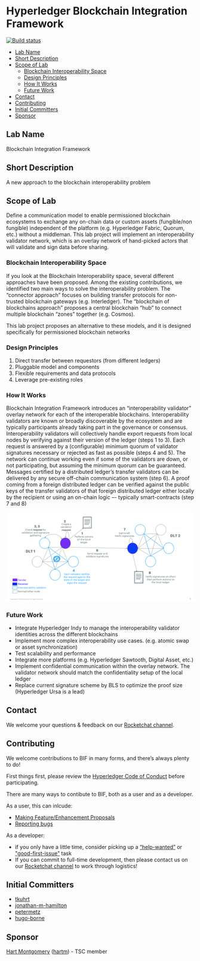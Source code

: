 # Hyperledger Blockchain Integration Framework <!-- omit in toc -->

[![Build status]](https://travis-ci.org/hyperledger-labs/blockchain-integration-framework)

[Build status]: https://travis-ci.org/hyperledger-labs/blockchain-integration-framework.svg?branch=master

- [Lab Name](#lab-name)
- [Short Description](#short-description)
- [Scope of Lab](#scope-of-lab)
  - [Blockchain Interoperability Space](#blockchain-interoperability-space)
  - [Design Principles](#design-principles)
  - [How It Works](#how-it-works)
  - [Future Work](#future-work)
- [Contact](#contact)
- [Contributing](#contributing)
- [Initial Committers](#initial-committers)
- [Sponsor](#sponsor)

## Lab Name

Blockchain Integration Framework

## Short Description

A new approach to the blockchain interoperability problem

## Scope of Lab

Define a communication model to enable permissioned blockchain ecosystems to exchange any on-chain data or custom assets (fungible/non fungible) independent of the platform (e.g. Hyperledger Fabric, Quorum, etc.) without a middleman. This lab project will implement an interoperability validator network, which is an overlay network of hand-picked actors that will validate and sign data before sharing.

### Blockchain Interoperability Space

If you look at the Blockchain Interoperability space, several different approaches have been proposed. Among the existing contributions, we identified two main ways to solve the interoperability problem. The “connector approach” focuses on building transfer protocols for non-trusted blockchain gateways (e.g. Interledger). The “blockchain of blockchains approach” proposes a central blockchain “hub” to connect multiple blockchain “zones” together (e.g. Cosmos).

This lab project proposes an alternative to these models, and it is designed specifically for permissioned blockchain networks

### Design Principles

1. Direct transfer between requestors (from different ledgers)
2. Pluggable model and components
3. Flexible requirements and data protocols
4. Leverage pre-existing roles

### How It Works

Blockchain Integration Framework introduces an “interoperability validator” overlay network for each of the interoperable blockchains. Interoperability validators are known or broadly discoverable by the ecosystem and are typically participants already taking part in the governance or consensus. Interoperability validators will collectively handle export requests from local nodes by verifying against their version of the ledger (steps 1 to 3). Each request is answered by a (configurable) minimum quorum of validator signatures necessary or rejected as fast as possible (steps 4 and 5). The network can continue working even if some of the validators are down, or not participating, but assuming the minimum quorum can be guaranteed. Messages certified by a distributed ledger’s transfer validators can be delivered by any secure off-chain communication system (step 6). A proof coming from a foreign distributed ledger can be verified against the public keys of the transfer validators of that foreign distributed ledger either locally by the recipient or using an on-chain logic –- typically smart-contracts (step 7 and 8)

![High-Level Workflow](./docs/images/blockchain-integration-framework-high-level-workflow.png "Interoperability between two different DLTs")

### Future Work

- Integrate Hyperledger Indy to manage the interoperability validator identities across the different blockchains
- Implement more complex interoperability use cases. (e.g. atomic swap or asset synchronization)
- Test scalability and performance
- Integrate more platforms (e.g. Hyperledger Sawtooth, Digital Asset, etc.)
- Implement confidential communication within the overlay network. The validator network should match the confidentiality setup of the local ledger
- Replace current signature scheme by BLS to optimize the proof size (Hyperledger Ursa is a lead)

## Contact
We welcome your questions & feedback on our [Rocketchat channel](https://chat.hyperledger.org/channel/blockchain-integration-framework).

## Contributing
We welcome contributions to BIF in many forms, and there’s always plenty to do!

First things first, please review the [Hyperledger Code of Conduct](https://wiki.hyperledger.org/display/HYP/Hyperledger+Code+of+Conduct) before participating. 

There are many ways to contibute to BIF, both as a user and as a developer.

As a user, this can inlcude:
* [Making Feature/Enhancement Proposals](https://github.com/hyperledger-labs/blockchain-integration-framework/issues/new?assignees=&labels=enhancement&template=feature_request.md&title=)
* [Reporting bugs](https://github.com/hyperledger-labs/blockchain-integration-framework/issues/new?assignees=&labels=bug&template=bug_report.md&title=)

As a developer:
* if you only have a little time, consider picking up a [“help-wanted”](https://github.com/hyperledger-labs/blockchain-integration-framework/labels/help%20wanted) or ["good-first-issue"](https://github.com/hyperledger-labs/blockchain-integration-framework/labels/good%20first%20issue) task
* If you can commit to full-time development, then please contact us on our [Rocketchat channel](https://chat.hyperledger.org/channel/blockchain-integration-framework) to work through logistics!


## Initial Committers

- [tkuhrt](https://github.com/tkuhrt)
- [jonathan-m-hamilton](https://github.com/jonathan-m-hamilton)
- [petermetz](https://github.com/petermetz)
- [hugo-borne](https://github.com/hugo-borne)

## Sponsor

[Hart Montgomery](mailto:hmontgomery@us.fujitsu.com) ([hartm](https://github.com/hartm)) - TSC member
